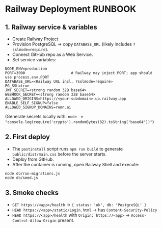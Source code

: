 # Railway Deployment RUNBOOK

## 1. Railway service & variables
- Create Railway Project
- Provision PostgreSQL → copy `DATABASE_URL` (likely includes `?sslmode=require`).
- Connect GitHub repo as a Web Service.
- Set service variables:

```
NODE_ENV=production
PORT=3000                     # Railway may inject PORT; app should use process.env.PORT
DATABASE_URL=<Railway URL incl. ?sslmode=require>
PG_SSL=true
JWT_SECRET=<strong random 32B base64>
WEBHOOK_SECRET=<strong random 32B base64>
ALLOWED_ORIGINS=https://<your-subdomain>.up.railway.app
ENABLE_SELF_SIGNUP=false
ALLOWED_SIGNUP_DOMAINS=renn.ai
```

(Generate secrets locally with: `node -e "console.log(require('crypto').randomBytes(32).toString('base64'))"`)

## 2. First deploy
- The `postinstall` script runs `npm run build` to generate `public/dist/main.css` before the server starts.
- Deploy from GitHub.
- After the container is running, open Railway Shell and execute:

```
node db/run-migrations.js
node db/seed.js
```

## 3. Smoke checks
- `GET https://<app>/health` → `{ status: 'ok', db: 'PostgreSQL' }`
- `HEAD https://<app>/static/Login.html` → has `Content-Security-Policy`
- `HEAD https://<app>/health` with `Origin: https://<app>` → `Access-Control-Allow-Origin` present.
